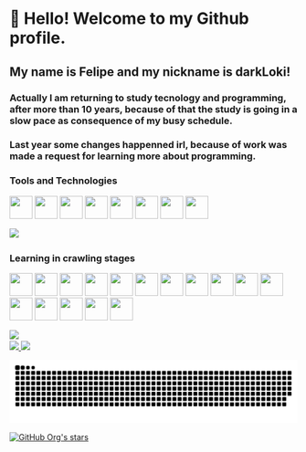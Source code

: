 <!--## Índice

*[Tittle and front image](#tittle-and-front-image)
*[Badges](#badges)
*[Índice](#Índice)
*[Description of project](#Description-of-project)
*[Status of project](#Status-of-project) > 🚧 Project in the development 🚧
*[Functionality and demonstration of application](#Functionality-and-demonstration-of-application)
*[Access on project](#Access-on-project)
*[Tools used](#Tools-used)
*[People, who contributed with the project](#Who-contributed-with-the-project)
*[Developers persons on the project](#Developers-persons-on-the-project)
*[License](#License)
*[Conclusion](#Conclusion) -->

# 👋 Hello! Welcome to my Github profile.

## My name is Felipe and my nickname is darkLoki!

### Actually I am returning to study tecnology and programming, after more than 10 years, because of that the study is going in a slow pace as consequence of my busy schedule.

### Last year some changes happenned irl, because of work was made a request for learning more about programming.

### Tools and Technologies

<img src="https://cdn.jsdelivr.net/gh/devicons/devicon/icons/arduino/arduino-original.svg" width="40" height="40" /> <img src="https://cdn.jsdelivr.net/gh/devicons/devicon/icons/c/c-original.svg" width="40" height="40" /> <img src="https://cdn.jsdelivr.net/gh/devicons/devicon/icons/cplusplus/cplusplus-original.svg" width="40" height="40" /> <img src="https://cdn.jsdelivr.net/gh/devicons/devicon/icons/css3/css3-original.svg" width="40" height="40"/> <img src="https://cdn.jsdelivr.net/gh/devicons/devicon/icons/html5/html5-original.svg" width="40" height="40" /> <img src="https://cdn.jsdelivr.net/gh/devicons/devicon/icons/linux/linux-original.svg" width="40" height="40" /> <img src="https://cdn.jsdelivr.net/gh/devicons/devicon/icons/python/python-original.svg" width="40" height="40" />
<img src="https://cdn.jsdelivr.net/gh/devicons/devicon/icons/raspberrypi/raspberrypi-original.svg" width="40" height="40" />


<img src="https://img.shields.io/badge/stage-learning-green">


### Learning in crawling stages

<img src="https://cdn.jsdelivr.net/gh/devicons/devicon/icons/bitbucket/bitbucket-original.svg" width="40" height="40" /> <img src="https://cdn.jsdelivr.net/gh/devicons/devicon/icons/codepen/codepen-plain.svg" width="40" height="40" /> <img src="https://cdn.jsdelivr.net/gh/devicons/devicon/icons/confluence/confluence-original.svg" width="40" height="40" />
<img src="https://cdn.jsdelivr.net/gh/devicons/devicon/icons/git/git-original.svg" width="40" height="40"/> <img src="https://cdn.jsdelivr.net/gh/devicons/devicon/icons/github/github-original.svg" width="40" height="40" /> <img src="https://cdn.jsdelivr.net/gh/devicons/devicon/icons/java/java-original.svg" width="40" height="40" /> <img src="https://cdn.jsdelivr.net/gh/devicons/devicon/icons/javascript/javascript-original.svg" width="40" height="40" /> <img src="https://cdn.jsdelivr.net/gh/devicons/devicon/icons/jira/jira-original.svg" width="40" height="40" /> <img src="https://cdn.jsdelivr.net/gh/devicons/devicon/icons/jupyter/jupyter-original.svg" width="40" height="40" /> <img src="https://cdn.jsdelivr.net/gh/devicons/devicon/icons/linkedin/linkedin-original.svg" width="40" height="40" /> <img src="https://cdn.jsdelivr.net/gh/devicons/devicon/icons/matlab/matlab-original.svg" width="40" height="40" /> <img src="https://cdn.jsdelivr.net/gh/devicons/devicon/icons/slack/slack-original.svg" width="40" height="40" /> <img src="https://cdn.jsdelivr.net/gh/devicons/devicon/icons/sourcetree/sourcetree-original.svg" width="40" height="40" /> <img src="https://cdn.jsdelivr.net/gh/devicons/devicon/icons/tensorflow/tensorflow-original.svg" width="40" height="40" /> <img src="https://cdn.jsdelivr.net/gh/devicons/devicon/icons/trello/trello-plain.svg" width="40" height="40" /> <img src="https://cdn.jsdelivr.net/gh/devicons/devicon/icons/vscode/vscode-original.svg" width="40" height="40" />


<img src="https://img.shields.io/badge/stage-crawling-blue">


<div>
<a href="https://github.com/darkLoki3">
<img height="180em" src="https://github-readme-stats.vercel.app/api/top-langs/?username=darkLoki3&layout=compact&langs_count=7&theme=dracula"/>
<img height="180em" src="https://github-readme-stats.vercel.app/api?username=darkLoki3&show_icons=true&theme=dracula&include_all_commits=true&count_private=true"/>
</div>
  
 ![Snake animation](https://github.com/darkLoki3/darkLoki3/blob/output/github-contribution-grid-snake.svg)

![GitHub Org's stars](https://img.shields.io/github/stars/darkLoki3?style=social)

<!---
darkLoki3/darkLoki3 is a ✨ special ✨ repository because its `README.md` (this file) appears on your GitHub profile.
You can click the Preview link to take a look at your changes.
--->
